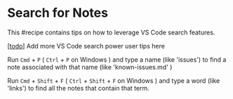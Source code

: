 # Search for Notes

This #recipe contains tips on how to leverage VS Code search features.

[[todo]] Add more VS Code search power user tips here

Run `Cmd` + `P` ( `Ctrl` + `P` on Windows ) and type a name (like 'issues') to find a note associated with that name (like 'known-issues.md' )

Run `Cmd` + `Shift` + `F` ( `Ctrl` + `Shift` + `F` on Windows ) and type a word (like 'links') to find all the notes that contain that term.

[//begin]: # "Autogenerated link references for markdown compatibility"
[todo]: ../../todo.md "Todo"
[//end]: # "Autogenerated link references"
